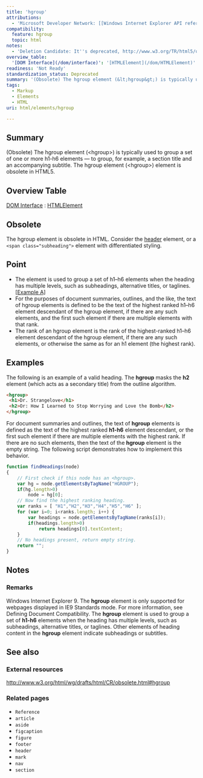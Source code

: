 ```yaml
---
title: 'hgroup'
attributions:
  - 'Microsoft Developer Network: [[Windows Internet Explorer API reference](http://msdn.microsoft.com/en-us/library/ie/hh828809%28v=vs.85%29.aspx) Article]'
compatibility:
  feature: hgroup
  topic: html
notes:
  - 'Deletion Candidate: It''s deprecated, http://www.w3.org/TR/html5/obsolete.html#non-conforming-features'
overview_table:
  '[DOM Interface](/dom/interface)': '[HTMLElement](/dom/HTMLElement)'
readiness: 'Not Ready'
standardization_status: Deprecated
summary: '(Obsolete) The hgroup element (&lt;hgroup&gt;) is typically used to group a set of one or more h1-h6 elements — to group, for example, a section title and an accompanying subtitle. The hgroup element (&lt;hgroup&gt;) element is obsolete in HTML5.'
tags:
  - Markup
  - Elements
  - HTML
uri: html/elements/hgroup

---
```

## Summary

(Obsolete) The hgroup element (&lt;hgroup&gt;) is typically used to group a set of one or more h1-h6 elements — to group, for example, a section title and an accompanying subtitle. The hgroup element (&lt;hgroup&gt;) element is obsolete in HTML5.

## Overview Table

[DOM Interface](/dom/interface)
:   [HTMLElement](/dom/HTMLElement)

## Obsolete

The hgroup element is obsolete in HTML. Consider the [header](/html/elements/header) element, or a `<span class="subheading">` element with differentiated styling.

## Point

-   The element is used to group a set of h1–h6 elements when the heading has multiple levels, such as subheadings, alternative titles, or taglines. [[Example A]](#Example_A)
-   For the purposes of document summaries, outlines, and the like, the text of hgroup elements is defined to be the text of the highest ranked h1–h6 element descendant of the hgroup element, if there are any such elements, and the first such element if there are multiple elements with that rank.
-   The rank of an hgroup element is the rank of the highest-ranked h1–h6 element descendant of the hgroup element, if there are any such elements, or otherwise the same as for an h1 element (the highest rank).

## Examples

The following is an example of a valid heading. The **hgroup** masks the **h2** element (which acts as a secondary title) from the outline algorithm.

``` html
<hgroup>
 <h1>Dr. Strangelove</h1>
 <h2>Or: How I Learned to Stop Worrying and Love the Bomb</h2>
</hgroup>
```

For document summaries and outlines, the text of **hgroup** elements is defined as the text of the highest ranked **h1-h6** element descendant, or the first such element if there are multiple elements with the highest rank. If there are no such elements, then the text of the **hgroup** element is the empty string. The following script demonstrates how to implement this behavior.

``` js
function findHeadings(node)
{
    // First check if this node has an <hgroup>.
    var hg = node.getElementsByTagName("HGROUP");
    if(hg.length>0)
        node = hg[0];
    // Now find the highest ranking heading.
    var ranks = [ "H1","H2","H3","H4","H5","H6" ];
    for (var i=0; i<ranks.length; i++) {
        var headings = node.getElementsByTagName(ranks[i]);
        if(headings.length>0)
            return headings[0].textContent;
    }
    // No headings present, return empty string.
    return "";
}
```

## Notes

### Remarks

Windows Internet Explorer 9. The **hgroup** element is only supported for webpages displayed in IE9 Standards mode. For more information, see Defining Document Compatibility. The **hgroup** element is used to group a set of **h1-h6** elements when the heading has multiple levels, such as subheadings, alternative titles, or taglines. Other elements of heading content in the **hgroup** element indicate subheadings or subtitles.

## See also

### External resources

<http://www.w3.org/html/wg/drafts/html/CR/obsolete.html#hgroup>

### Related pages

-   `Reference`
-   `article`
-   `aside`
-   `figcaption`
-   `figure`
-   `footer`
-   `header`
-   `mark`
-   `nav`
-   `section`
